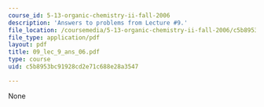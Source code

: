 ```yaml
---
course_id: 5-13-organic-chemistry-ii-fall-2006
description: 'Answers to problems from Lecture #9.'
file_location: /coursemedia/5-13-organic-chemistry-ii-fall-2006/c5b8953bc91928cd2e71c688e28a3547_09_lec_9_ans_06.pdf
file_type: application/pdf
layout: pdf
title: 09_lec_9_ans_06.pdf
type: course
uid: c5b8953bc91928cd2e71c688e28a3547

---
```

None